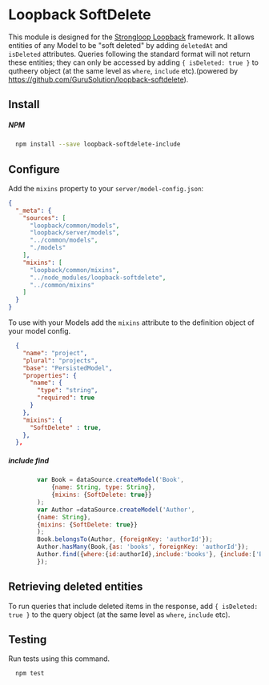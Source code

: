 
Loopback SoftDelete
=============

This module is designed for the [Strongloop Loopback](https://github.com/strongloop/loopback) framework. It allows entities of any Model to be "soft deleted" by adding `deletedAt` and `isDeleted` attributes. Queries following the standard format will not return these entities; they can only be accessed by adding `{ isDeleted: true }` to  qutheery object (at the same level as `where`, `include` etc).(powered by https://github.com/GuruSolution/loopback-softdelete).

Install
-------

##### NPM
```bash
  npm install --save loopback-softdelete-include
```


Configure
----------

Add the `mixins` property to your `server/model-config.json`:

```json
{
  "_meta": {
    "sources": [
      "loopback/common/models",
      "loopback/server/models",
      "../common/models",
      "./models"
    ],
    "mixins": [
      "loopback/common/mixins",
      "../node_modules/loopback-softdelete",
      "../common/mixins"
    ]
  }
}
```

To use with your Models add the `mixins` attribute to the definition object of your model config.

```json
  {
    "name": "project",
    "plural": "projects",
    "base": "PersistedModel",
    "properties": {
      "name": {
        "type": "string",
        "required": true
      }
    },
    "mixins": {
      "SoftDelete" : true,
    },
  },
```

##### include find
```javascript
        var Book = dataSource.createModel('Book',
            {name: String, type: String},
            {mixins: {SoftDelete: true}}
        );
        var Author =dataSource.createModel('Author',
        {name: String},
        {mixins: {SoftDelete: true}}
        );
        Book.belongsTo(Author, {foreignKey: 'authorId'});
        Author.hasMany(Book,{as: 'books', foreignKey: 'authorId'});
        Author.find({where:{id:authorId},include:'books'}, {include:['Book']},function (err, authors) {
        });
```

Retrieving deleted entities
---------------------------

To run queries that include deleted items in the response, add `{ isDeleted: true }` to the query object (at the same level as `where`, `include` etc).

Testing
---------------------------

Run tests using this command.

```bash
  npm test
```
